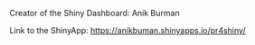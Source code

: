 Creator of the Shiny Dashboard: Anik Burman

Link to the ShinyApp: https://anikbuman.shinyapps.io/pr4shiny/